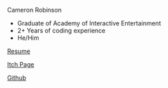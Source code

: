 Cameron Robinson

- Graduate of Academy of Interactive Entertainment
- 2+ Years of coding experience
- He/Him

[Resume](https://www.example.com)

[Itch Page](https://www.example.com)

[Github](https://www.example.com)
